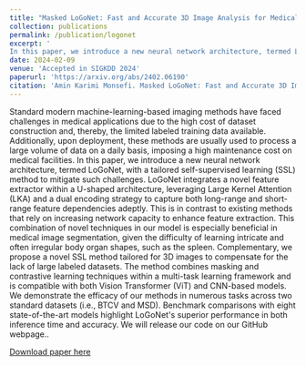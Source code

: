 ```yaml
---
title: "Masked LoGoNet: Fast and Accurate 3D Image Analysis for Medical Domain"
collection: publications
permalink: /publication/logonet
excerpt: '
In this paper, we introduce a new neural network architecture, termed LoGoNet, with a tailored self-supervised learning (SSL) method to mitigate such challenges. LoGoNet integrates a novel feature extractor within a U-shaped architecture, leveraging Large Kernel Attention (LKA) and a dual encoding strategy to capture both long-range and short-range feature dependencies adeptly. This combination of strategies is especially beneficial in medical image segmentation, given the difficulty of learning intricate and often irregular body organ shapes. Complementarily, we propose an SSL method tailored for 3D images to compensate for the lack of large labeled datasets.'
date: 2024-02-09
venue: 'Accepted in SIGKDD 2024'
paperurl: 'https://arxiv.org/abs/2402.06190'
citation: 'Amin Karimi Monsefi. Masked LoGoNet: Fast and Accurate 3D Image Analysis for Medical Domain. arXiv preprint arXiv:1912.00455. 2024 Feb 1.'
---
```


Standard modern machine-learning-based imaging methods have faced challenges in medical applications due to the high cost of dataset construction and, thereby, the limited labeled training data available. Additionally, upon deployment, these methods are usually used to process a large volume of data on a daily basis, imposing a high maintenance cost on medical facilities. In this paper, we introduce a new neural network architecture, termed LoGoNet, with a tailored self-supervised learning (SSL) method to mitigate such challenges. LoGoNet integrates a novel feature extractor within a U-shaped architecture, leveraging Large Kernel Attention (LKA) and a dual encoding strategy to capture both long-range and short-range feature dependencies adeptly. This is in contrast to existing methods that rely on increasing network capacity to enhance feature extraction. This combination of novel techniques in our model is especially beneficial in medical image segmentation, given the difficulty of learning intricate and often irregular body organ shapes, such as the spleen. Complementary, we propose a novel SSL method tailored for 3D images to compensate for the lack of large labeled datasets. The method combines masking and contrastive learning techniques within a multi-task learning framework and is compatible with both Vision Transformer (ViT) and CNN-based models. We demonstrate the efficacy of our methods in numerous tasks across two standard datasets (i.e., BTCV and MSD). Benchmark comparisons with eight state-of-the-art models highlight LoGoNet's superior performance in both inference time and accuracy. We will release our code on our GitHub webpage..

[Download paper here](../files/Masked_LoGoNet.pdf)
